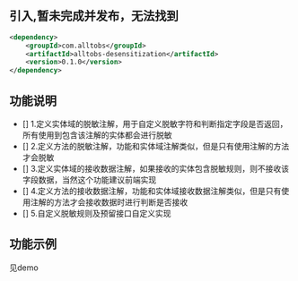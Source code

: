 ## 引入,暂未完成并发布，无法找到
```xml
<dependency>
    <groupId>com.alltobs</groupId>
    <artifactId>alltobs-desensitization</artifactId>
    <version>0.1.0</version>
</dependency>
```

## 功能说明
- [] 1.定义实体域的脱敏注解，用于自定义脱敏字符和判断指定字段是否返回，所有使用到包含该注解的实体都会进行脱敏
- [] 2.定义方法的脱敏注解，功能和实体域注解类似，但是只有使用注解的方法才会脱敏
- [] 3.定义实体域的接收数据注解，如果接收的实体包含脱敏规则，则不接收该字段数据，当然这个功能建议前端实现
- [] 4.定义方法的接收数据注解，功能和实体域接收数据注解类似，但是只有使用注解的方法才会接收数据时进行判断是否接收
- [] 5.自定义脱敏规则及预留接口自定义实现

## 功能示例
见demo

